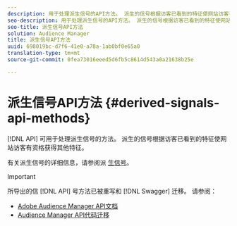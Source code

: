 ```yaml
---
description: 用于处理派生信号的API方法。 派生的信号根据访客已看到的特征使网站访客有资格获得其他特征。
seo-description: 用于处理派生信号的API方法。 派生的信号根据访客已看到的特征使网站访客有资格获得其他特征。
seo-title: 派生信号API方法
solution: Audience Manager
title: 派生信号API方法
uuid: 698019bc-d7f6-41e0-a78a-1ab0bf0e65a0
translation-type: tm+mt
source-git-commit: 0fea73016eeed5d6fb5c8614d543a0a21638b25e

---
```



# 派生信号API方法 {#derived-signals-api-methods}

[!DNL API] 可用于处理派生信号的方法。 派生的信号根据访客已看到的特征使网站访客有资格获得其他特征。

<!-- c_separator.xml -->

有关派生信号的详细信息，请参阅派 [生信号](../../features/derived-signals.md)。

>[!IMPORTANT]
>
>所导出的信 [!DNL API] 号方法已被重写和 [!DNL Swagger] 迁移。 请参阅：
>
>* [Adobe Audience Manager API文档](https://bank.demdex.com/portal/swagger/index.html)
>* [Audience Manager API代码迁移](../../api/api-swagger-migration.md)